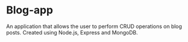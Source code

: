 # Blog-app
An application that allows the user to perform CRUD operations on blog posts. Created using Node.js, Express and MongoDB.

